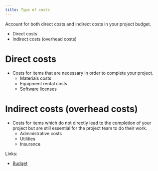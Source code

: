 ```yaml
---
title: Type of costs
---
```

Account for both direct costs and indirect costs in your project budget.
- Direct costs
- Indirect costs (overhead costs)

# Direct costs
- Costs for items that are necessary in order to complete your project.
	- Materials costs
	- Equipment rental costs
	- Software licenses 
# Indirect costs (overhead costs)
- Costs for items which do not directly lead to the completion of your project but are still essential for the project team to do their work.
	- Administrative costs
	- Utilities
	- Insurance

Links:
- [Budget](danielesalvatore/project-management/project-initiation/budget/budget.md)